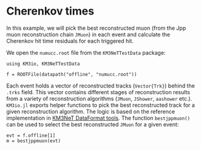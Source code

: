 # Cherenkov times

In this example, we will pick the best reconstructed muon (from the Jpp muon
reconstruction chain `JMuon`) in each event and calculate the Cherenkov hit time
residuals for each triggered hit.

We open the `numucc.root` file from the `KM3NeTTestData` package:

```@example 1
using KM3io, KM3NeTTestData

f = ROOTFile(datapath("offline", "numucc.root"))
```

Each event holds a vector of reconstructed tracks (`Vector{Trk}`) behind the
`.trks` field. This vector contains different stages of reconstruction results
from a variety of reconstruction algorithms (`JMuon`, `JShower`, `aashower`
etc.). `KM3io.jl` exports helper functions to pick the best reconstructed track
for a given reconstruction algorithm. The logic is based on the reference
implementation in [KM3NeT DataFormat
tools](https://git.km3net.de/common/km3net-dataformat/-/blob/master/tools/reconstruction.hh).
The function `bestjppmuon()` can be used to select the best reconstructed `JMuon`
for a given event:

```@example 1
evt = f.offline[1]
m = bestjppmuon(evt)
```

